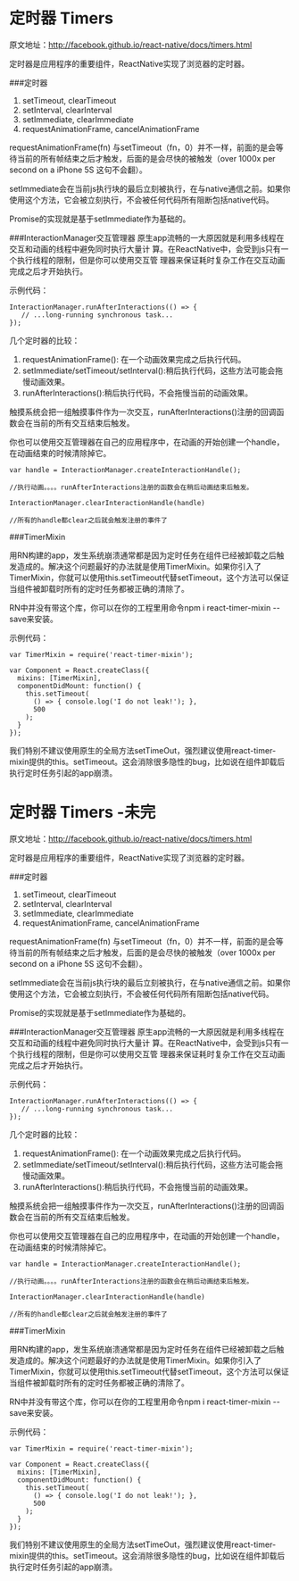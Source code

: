 # 定时器 Timers

原文地址：http://facebook.github.io/react-native/docs/timers.html

定时器是应用程序的重要组件，ReactNative实现了浏览器的定时器。

###定时器
1. setTimeout, clearTimeout
1. setInterval, clearInterval
1. setImmediate, clearImmediate
1. requestAnimationFrame, cancelAnimationFrame

requestAnimationFrame(fn) 与setTimeout（fn，0）并不一样，前面的是会等待当前的所有帧结束之后才触发，后面的是会尽快的被触发（over 1000x per second on a iPhone 5S 这句不会翻）。

setImmediate会在当前js执行块的最后立刻被执行，在与native通信之前。如果你使用这个方法，它会被立刻执行，不会被任何代码所有阻断包括native代码。

Promise的实现就是基于setImmediate作为基础的。

###InteractionManager交互管理器
原生app流畅的一大原因就是利用多线程在交互和动画的线程中避免同时执行大量计 算。在ReactNative中，会受到js只有一个执行线程的限制，但是你可以使用交互管
理器来保证耗时复杂工作在交互动画完成之后才开始执行。

示例代码：

```
InteractionManager.runAfterInteractions(() => {
   // ...long-running synchronous task...
});
```

几个定时器的比较：

1. requestAnimationFrame(): 在一个动画效果完成之后执行代码。
1. setImmediate/setTimeout/setInterval():稍后执行代码，这些方法可能会拖慢动画效果。
1. runAfterInteractions():稍后执行代码，不会拖慢当前的动画效果。

触摸系统会把一组触摸事件作为一次交互，runAfterInteractions()注册的回调函数会在当前的所有交互结束后触发。

你也可以使用交互管理器在自己的应用程序中，在动画的开始创建一个handle，在动画结束的时候清除掉它。

```
var handle = InteractionManager.createInteractionHandle();

//执行动画。。。。runAfterInteractions注册的函数会在稍后动画结束后触发。

InteractionManager.clearInteractionHandle(handle)

//所有的handle都clear之后就会触发注册的事件了

```

###TimerMixin 

用RN构建的app，发生系统崩溃通常都是因为定时任务在组件已经被卸载之后触发造成的。解决这个问题最好的办法就是使用TimerMixin。如果你引入了TimerMixin，你就可以使用this.setTimeout代替setTimeout，这个方法可以保证当组件被卸载时所有的定时任务都被正确的清除了。

RN中并没有带这个库，你可以在你的工程里用命令npm i react-timer-mixin --save来安装。

示例代码：

```
var TimerMixin = require('react-timer-mixin');

var Component = React.createClass({
  mixins: [TimerMixin],
  componentDidMount: function() {
    this.setTimeout(
      () => { console.log('I do not leak!'); },
      500
    );
  }
});

```

我们特别不建议使用原生的全局方法setTimeOut，强烈建议使用react-timer-mixin提供的this。setTimeout。这会消除很多隐性的bug，比如说在组件卸载后执行定时任务引起的app崩溃。





# 定时器 Timers -未完

原文地址：http://facebook.github.io/react-native/docs/timers.html

定时器是应用程序的重要组件，ReactNative实现了浏览器的定时器。

###定时器
1. setTimeout, clearTimeout
1. setInterval, clearInterval
1. setImmediate, clearImmediate
1. requestAnimationFrame, cancelAnimationFrame

requestAnimationFrame(fn) 与setTimeout（fn，0）并不一样，前面的是会等待当前的所有帧结束之后才触发，后面的是会尽快的被触发（over 1000x per second on a iPhone 5S 这句不会翻）。

setImmediate会在当前js执行块的最后立刻被执行，在与native通信之前。如果你使用这个方法，它会被立刻执行，不会被任何代码所有阻断包括native代码。

Promise的实现就是基于setImmediate作为基础的。

###InteractionManager交互管理器
原生app流畅的一大原因就是利用多线程在交互和动画的线程中避免同时执行大量计 算。在ReactNative中，会受到js只有一个执行线程的限制，但是你可以使用交互管
理器来保证耗时复杂工作在交互动画完成之后才开始执行。

示例代码：

```
InteractionManager.runAfterInteractions(() => {
   // ...long-running synchronous task...
});
```

几个定时器的比较：

1. requestAnimationFrame(): 在一个动画效果完成之后执行代码。
1. setImmediate/setTimeout/setInterval():稍后执行代码，这些方法可能会拖慢动画效果。
1. runAfterInteractions():稍后执行代码，不会拖慢当前的动画效果。

触摸系统会把一组触摸事件作为一次交互，runAfterInteractions()注册的回调函数会在当前的所有交互结束后触发。

你也可以使用交互管理器在自己的应用程序中，在动画的开始创建一个handle，在动画结束的时候清除掉它。

```
var handle = InteractionManager.createInteractionHandle();

//执行动画。。。。runAfterInteractions注册的函数会在稍后动画结束后触发。

InteractionManager.clearInteractionHandle(handle)

//所有的handle都clear之后就会触发注册的事件了

```

###TimerMixin 

用RN构建的app，发生系统崩溃通常都是因为定时任务在组件已经被卸载之后触发造成的。解决这个问题最好的办法就是使用TimerMixin。如果你引入了TimerMixin，你就可以使用this.setTimeout代替setTimeout，这个方法可以保证当组件被卸载时所有的定时任务都被正确的清除了。

RN中并没有带这个库，你可以在你的工程里用命令npm i react-timer-mixin --save来安装。

示例代码：

```
var TimerMixin = require('react-timer-mixin');

var Component = React.createClass({
  mixins: [TimerMixin],
  componentDidMount: function() {
    this.setTimeout(
      () => { console.log('I do not leak!'); },
      500
    );
  }
});

```

我们特别不建议使用原生的全局方法setTimeOut，强烈建议使用react-timer-mixin提供的this。setTimeout。这会消除很多隐性的bug，比如说在组件卸载后执行定时任务引起的app崩溃。






